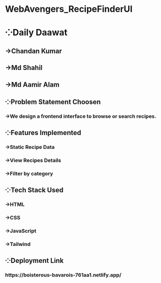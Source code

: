 # WebAvengers_RecipeFinderUI
<h1>⁘Daily Daawat</h1>
<h2>→Chandan Kumar</h2>
<h2>→Md Shahil</h2>
<h2>→Md Aamir Alam</h2>
<h2>⁘Problem Statement Choosen</h2>
<h3>→We design a frontend interface to browse or search recipes.</h3>
<h2>⁘Features Implemented</h2>
<h3>→Static Recipe Data</h3>
<h3>→View Recipes Details</h3>
<h3>→Filter by category</h3>
<h2>⁘Tech Stack Used</h2>
<h3>→HTML</h3>
<h3>→CSS</h3>
<h3>→JavaScript</h3>
<h3>→Tailwind</h3>
<h2>⁘Deployment Link</h2>
<h3>https://boisterous-bavarois-761aa1.netlify.app/</h3>
